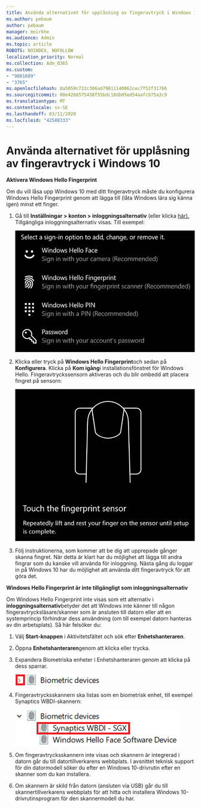 ```yaml
---
title: Använda alternativet för upplåsning av fingeravtryck i Windows 10
ms.author: pebaum
author: pebaum
manager: mnirkhe
ms.audience: Admin
ms.topic: article
ROBOTS: NOINDEX, NOFOLLOW
localization_priority: Normal
ms.collection: Adm_O365
ms.custom:
- "9001689"
- "3765"
ms.openlocfilehash: 8a5059c722c306ad79811140062cec7f52f31766
ms.sourcegitcommit: 00e4266575438f55bdc18db05ed54aafcb75a3c9
ms.translationtype: MT
ms.contentlocale: sv-SE
ms.lasthandoff: 03/11/2020
ms.locfileid: "42588333"
---
```

# <a name="use-fingerprint-unlock-option-in-windows-10"></a>Använda alternativet för upplåsning av fingeravtryck i Windows 10

**Aktivera Windows Hello Fingerprint**

Om du vill låsa upp Windows 10 med ditt fingeravtryck måste du konfigurera Windows Hello Fingerprint genom att lägga till (låta Windows lära sig känna igen) minst ett finger. 

1. Gå till **Inställningar > konton > inloggningsalternativ** (eller klicka [här).](ms-settings:signinoptions?activationSource=GetHelp) Tillgängliga inloggningsalternativ visas. Till exempel:

    ![Inloggningsalternativ.](media/sign-in-options.png)

2. Klicka eller tryck på **Windows Hello Fingerprint**och sedan på **Konfigurera**. Klicka på **Kom igång**i installationsfönstret för Windows Hello. Fingeravtryckssensorn aktiveras och du blir ombedd att placera fingret på sensorn:

   ![Fingeravtryckssensor.](media/fingerprint-sensor.png)

3. Följ instruktionerna, som kommer att be dig att upprepade gånger skanna fingret. När detta är klart har du möjlighet att lägga till andra fingrar som du kanske vill använda för inloggning. Nästa gång du loggar in på Windows 10 har du möjlighet att använda ditt fingeravtryck för att göra det.

**Windows Hello Fingerprint är inte tillgängligt som inloggningsalternativ**

Om Windows Hello Fingerprint inte visas som ett alternativ i **inloggningsalternativ**betyder det att Windows inte känner till någon fingeravtrycksläsare/skanner som är ansluten till datorn eller att en systemprincip förhindrar dess användning (om till exempel datorn hanteras av din arbetsplats). Så här felsöker du: 

1. Välj **Start-knappen** i Aktivitetsfältet och sök efter **Enhetshanteraren**.

2. Öppna **Enhetshanteraren**genom att klicka eller trycka.

3. Expandera Biometriska enheter i Enhetshanteraren genom att klicka på dess sparrar.

   ![Biometriska enheter.](media/biometric-devices.png)

4. Fingeravtrycksskannern ska listas som en biometrisk enhet, till exempel Synaptics WBDI-skannern:

   ![Biometriska enheter.](media/biometric-devices-expanded.png)

5. Om fingeravtrycksskannern inte visas och skannern är integrerad i datorn går du till datortillverkarens webbplats. I avsnittet teknisk support för din datormodell söker du efter en Windows 10-drivrutin efter en skanner som du kan installera.

6. Om skannern är skild från datorn (ansluten via USB) går du till skannertillverkarens webbplats för att hitta och installera Windows 10-drivrutinsprogram för den skannermodell du har.
